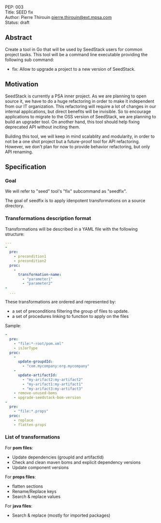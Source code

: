 PEP: 003  
Title: SEED fix  
Author: Pierre Thirouin <pierre.thirouin@ext.mpsa.com>  
Status: draft  

## Abstract

Create a tool in Go that will be used by SeedStack users for
common project tasks. This tool will be a command line executable
providing the following sub command:

 - fix: Allow to upgrade a project to a new version of SeedStack.

## Motivation

SeedStack is currently a PSA inner project. As we are planning to open
source it, we have to do a huge refactoring in order to make it
independent from our IT organization. This refactoring will require a
lot of changes in our internal applications, but direct benefits
will be invisible. So to encourage applications to migrate to the OSS
version of SeedStack, we are planning to build an upgrader tool. On
another hand, this tool should help fixing deprecated API without
inciting them.

Building this tool, we will keep in mind scalablity and modularity, in order to
not be a one shot project but a future-proof tool for API refactoring.
However, we don't plan for now to provide behavior refactoring, but
only API renaming.

## Specification

### Goal

We will refer to "seed" tool's "fix" subcommand as "seedfix".

The goal of seedfix is to apply idenpotent transformations on a source
directory.

### Transformations description format

Transformations will be described in a YAML file with the following
structure:

```yaml
---
- 
  pre:
    - precondition1
    - precondition2
  proc:
    -
      transformation-name:
        - "parameter1"
        - "parameter2"
-
  ...
```

These transformations are ordered and represented by:

 - a set of preconditions filtering the group of files to update.
 - a set of procedures linking to function to apply on the files

Sample:

```yaml
- 
  pre: 
    - "file:*-root/pom.xml"
    - isJarType
  proc: 
    - 
      update-groupdId: 
        - "com.mycompany:org.mycompany"
    - 
      update-artifactId: 
        - "my-arifact2:my-artifact2"
        - "my-arifact1:my-artifact1"
        - "my-arifact3:my-artifact3"
    - remove-unused-boms
    - upgrade-seedstack-bom-version
- 
  pre: 
    - "file:*.props"
  proc: 
    - replace
    - flatten-props
```

### List of transformations

For **pom files**:
 - Update dependencies (groupId and artifactId)
 - Check and clean maven boms and explicit dependency versions
 - Update component versions

For **props files**:
 - flatten sections
 - Rename/Replace keys
 - Search & replace values

For **java files**:
 - Search & replace (mostly for imported packages)
